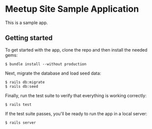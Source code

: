 # Meetup Site Sample Application

This is a sample app.

## Getting started

To get started with the app, clone the repo and then install the needed gems:

```
$ bundle install --without production
```

Next, migrate the database and load seed data:

```
$ rails db:migrate
$ rails db:seed
```

Finally, run the test suite to verify that everything is working correctly:

```
$ rails test
```

If the test suite passes, you'll be ready to run the app in a local server:

```
$ rails server
```